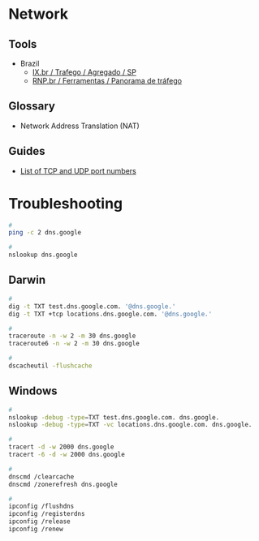 # Network

## Tools

- Brazil
  - [IX.br / Trafego / Agregado / SP](https://ix.br/trafego/agregado/sp)
  - [RNP.br / Ferramentas / Panorama de tráfego](https://www.rnp.br/sistema-rnp/ferramentas/panorama-de-trafego)

## Glossary

- Network Address Translation (NAT)

## Guides

- [List of TCP and UDP port numbers](https://en.wikipedia.org/wiki/List_of_TCP_and_UDP_port_numbers)

# Troubleshooting

<!--
https://kinsta.com/knowledgebase/dns-server-not-responding/
-->

```sh
#
ping -c 2 dns.google

#
nslookup dns.google
```

## Darwin

```sh
#
dig -t TXT test.dns.google.com. '@dns.google.'
dig -t TXT +tcp locations.dns.google.com. '@dns.google.'

#
traceroute -n -w 2 -m 30 dns.google
traceroute6 -n -w 2 -m 30 dns.google

#
dscacheutil -flushcache
```

## Windows

```sh
#
nslookup -debug -type=TXT test.dns.google.com. dns.google.
nslookup -debug -type=TXT -vc locations.dns.google.com. dns.google.

#
tracert -d -w 2000 dns.google
tracert -6 -d -w 2000 dns.google

#
dnscmd /clearcache
dnscmd /zonerefresh dns.google

#
ipconfig /flushdns
ipconfig /registerdns
ipconfig /release
ipconfig /renew
```
